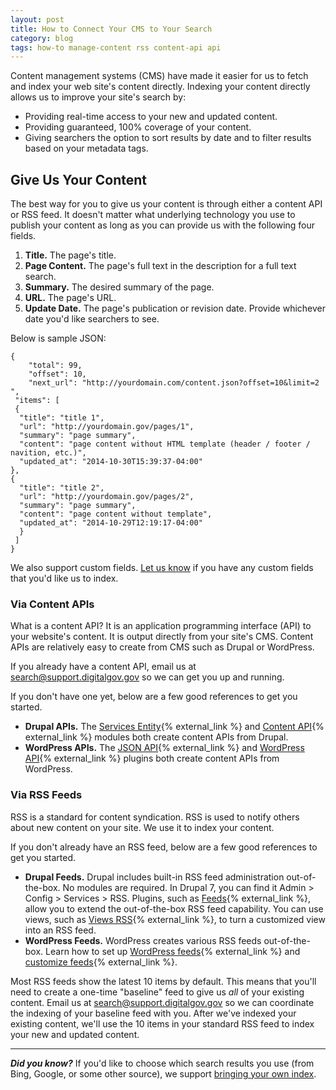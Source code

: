 ```yaml
---
layout: post
title: How to Connect Your CMS to Your Search
category: blog
tags: how-to manage-content rss content-api api
---
```


Content management systems (CMS) have made it easier for us to fetch and index your web site's content directly. Indexing your content directly allows us to improve your site's search by:

* Providing real-time access to your new and updated content. 
* Providing guaranteed, 100% coverage of your content.
* Giving searchers the option to sort results by date and to filter results based on your metadata tags.

## Give Us Your Content

The best way for you to give us your content is through either a content API or RSS feed. It doesn't matter what underlying technology you use to publish your content as long as you can provide us with the following four fields.

1. **Title.** The page's title.
1. **Page Content.** The page's full text in the description for a full text search.
1. **Summary.** The desired summary of the page.
1. **URL.** The page's URL.
1. **Update Date.** The page's publication or revision date. Provide whichever date you'd like searchers to see.

Below is sample JSON:

    {
        "total": 99,
        "offset": 10,
        "next_url": "http://yourdomain.com/content.json?offset=10&limit=2
    ",
     "items": [
     {
      "title": "title 1",
      "url": "http://yourdomain.gov/pages/1",
      "summary": "page summary",
      "content": "page content without HTML template (header / footer / navition, etc.)",
      "updated_at": "2014-10-30T15:39:37-04:00"
    },
    {
      "title": "title 2",
      "url": "http://yourdomain.gov/pages/2",
      "summary": "page summary",
      "content": "page content without template",
      "updated_at": "2014-10-29T12:19:17-04:00"
      }
     ]
    }

We also support custom fields. [Let us know](mailto:search@support.digitalgov.gov) if you have any custom fields that you'd like us to index.

### Via Content APIs

What is a content API? It is an application programming interface (API) to your website's content. It is output directly from your site's CMS. Content APIs are relatively easy to create from CMS such as Drupal or WordPress.

If you already have a content API, email us at <search@support.digitalgov.gov> so we can get you up and running. 

If you don't have one yet, below are a few good references to get you started. 

* **Drupal APIs.** The [Services Entity](https://www.drupal.org/project/services_entity){% external_link %} and [Content API](https://www.drupal.org/project/contentapi){% external_link %} modules both create content APIs from Drupal.
* **WordPress APIs.** The [JSON API](https://wordpress.org/plugins/json-api/){% external_link %} and [WordPress API](https://github.com/WP-API/WP-API){% external_link %} plugins both create content APIs from WordPress. 

### Via RSS Feeds

RSS is a standard for content syndication. RSS is used to notify others about new content on your site. We use it to index your content. 

If you don't already have an RSS feed, below are a few good references to get you started. 

* **Drupal Feeds.** Drupal includes built-in RSS feed administration out-of-the-box. No modules are required. In Drupal 7, you can find it Admin > Config > Services > RSS. Plugins, such as [Feeds](https://www.drupal.org/project/feeds){% external_link %}, allow you to extend the out-of-the-box RSS feed capability. You can use views, such as [Views RSS](https://www.drupal.org/project/views_rss){% external_link %}, to turn a customized view into an RSS feed.
* **WordPress Feeds.** WordPress creates various RSS feeds out-of-the-box. Learn how to set up [WordPress feeds](http://codex.wordpress.org/WordPress_Feeds){% external_link %} and [customize feeds](http://codex.wordpress.org/Customizing_Feeds){% external_link %}.

Most RSS feeds show the latest 10 items by default. This means that you'll need to create a one-time "baseline" feed to give us *all* of your existing content. Email us at <search@support.digitalgov.gov> so we can coordinate the indexing of your baseline feed with you. After we've indexed your existing content, we'll use the 10 items in your standard RSS feed to index your new and updated content.

---

***Did you know?*** If you'd like to choose which search results you use (from Bing, Google, or some other source), we support [bringing your own index](/blog/byoi.html).